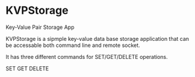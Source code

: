 # KVPStorage
Key-Value Pair Storage App

KVPStorage is a sipmple key-value data base storage application that 
can be accessable both command line and remote socket.

It has three different commands for SET/GET/DELETE operations.

SET <key> <value>
GET <key>
DELETE <key>
  
 
